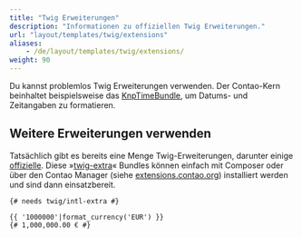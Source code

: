 ```yaml
---
title: "Twig Erweiterungen"
description: "Informationen zu offiziellen Twig Erweiterungen."
url: "layout/templates/twig/extensions"
aliases:
    - /de/layout/templates/twig/extensions/
weight: 90
---
```



Du kannst problemlos Twig Erweiterungen verwenden. Der Contao-Kern beinhaltet beispielsweise das 
[KnpTimeBundle](https://github.com/KnpLabs/KnpTimeBundle), um Datums- und Zeitangaben zu formatieren.


## Weitere Erweiterungen verwenden

Tatsächlich gibt es bereits eine Menge Twig-Erweiterungen, darunter einige
[offizielle](https://github.com/twigphp/Twig/tree/3.x/extra). Diese »[twig-extra](https://extensions.contao.org/?q=twig&pages=1)« Bundles 
können einfach mit Composer oder über den Contao Manager (siehe [extensions.contao.org](https://extensions.contao.org/?q=twig&pages=1)) 
installiert werden und sind dann einsatzbereit.

```twig
{# needs twig/intl-extra #}

{{ '1000000'|format_currency('EUR') }}
{# 1,000,000.00 € #}
```